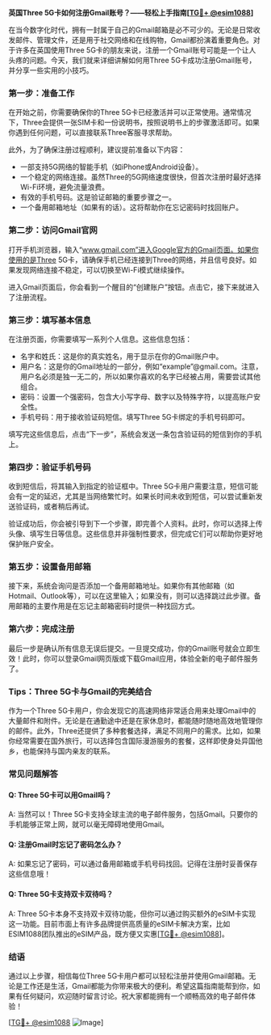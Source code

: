 **英国Three 5G卡如何注册Gmail账号？——轻松上手指南[[TG💪+ @esim1088](https://t.me/s/esim1088)]**

在当今数字化时代，拥有一封属于自己的Gmail邮箱是必不可少的。无论是日常收发邮件、管理文件，还是用于社交网络和在线购物，Gmail都扮演着重要角色。对于许多在英国使用Three 5G卡的朋友来说，注册一个Gmail账号可能是一个让人头疼的问题。今天，我们就来详细讲解如何用Three 5G卡成功注册Gmail账号，并分享一些实用的小技巧。

### **第一步：准备工作**

在开始之前，你需要确保你的Three 5G卡已经激活并可以正常使用。通常情况下，Three会提供一张SIM卡和一份说明书，按照说明书上的步骤激活即可。如果你遇到任何问题，可以直接联系Three客服寻求帮助。

此外，为了确保注册过程顺利，建议提前准备以下内容：
- 一部支持5G网络的智能手机（如iPhone或Android设备）。
- 一个稳定的网络连接。虽然Three的5G网络速度很快，但首次注册时最好选择Wi-Fi环境，避免流量浪费。
- 有效的手机号码。这是验证邮箱的重要步骤之一。
- 一个备用邮箱地址（如果有的话）。这将帮助你在忘记密码时找回账户。

### **第二步：访问Gmail官网**

打开手机浏览器，输入“www.gmail.com”进入Google官方的Gmail页面。如果你使用的是Three 5G卡，请确保手机已经连接到Three的网络，并且信号良好。如果发现网络连接不稳定，可以切换至Wi-Fi模式继续操作。

进入Gmail页面后，你会看到一个醒目的“创建账户”按钮。点击它，接下来就进入了注册流程。

### **第三步：填写基本信息**

在注册页面，你需要填写一系列个人信息。这些信息包括：
- 名字和姓氏：这是你的真实姓名，用于显示在你的Gmail账户中。
- 用户名：这是你的Gmail地址的一部分，例如“example”@gmail.com。注意，用户名必须是独一无二的，所以如果你喜欢的名字已经被占用，需要尝试其他组合。
- 密码：设置一个强密码，包含大小写字母、数字以及特殊字符，以提高账户安全性。
- 手机号码：用于接收验证码短信。填写Three 5G卡绑定的手机号码即可。

填写完这些信息后，点击“下一步”，系统会发送一条包含验证码的短信到你的手机上。

### **第四步：验证手机号码**

收到短信后，将其输入到指定的验证框中。Three 5G卡用户需要注意，短信可能会有一定的延迟，尤其是当网络繁忙时。如果长时间未收到短信，可以尝试重新发送验证码，或者稍后再试。

验证成功后，你会被引导到下一个步骤，即完善个人资料。此时，你可以选择上传头像、填写生日等信息。这些信息并非强制性要求，但完成它们可以帮助你更好地保护账户安全。

### **第五步：设置备用邮箱**

接下来，系统会询问是否添加一个备用邮箱地址。如果你有其他邮箱（如Hotmail、Outlook等），可以在这里输入；如果没有，则可以选择跳过此步骤。备用邮箱的主要作用是在忘记主邮箱密码时提供一种找回方式。

### **第六步：完成注册**

最后一步是确认所有信息无误后提交。一旦提交成功，你的Gmail账号就会立即生效！此时，你可以登录Gmail网页版或下载Gmail应用，体验全新的电子邮件服务了。

### **Tips：Three 5G卡与Gmail的完美结合**

作为一个Three 5G卡用户，你会发现它的高速网络非常适合用来处理Gmail中的大量邮件和附件。无论是在通勤途中还是在家休息时，都能随时随地高效地管理你的邮件。此外，Three还提供了多种套餐选择，满足不同用户的需求。比如，如果你经常需要在国外旅行，可以选择包含国际漫游服务的套餐，这样即使身处异国他乡，也能保持与国内亲友的联系。

### **常见问题解答**

#### Q: Three 5G卡可以用Gmail吗？
A: 当然可以！Three 5G卡支持全球主流的电子邮件服务，包括Gmail。只要你的手机能够正常上网，就可以毫无障碍地使用Gmail。

#### Q: 注册Gmail时忘记了密码怎么办？
A: 如果忘记了密码，可以通过备用邮箱或手机号码找回。记得在注册时妥善保存这些信息哦！

#### Q: Three 5G卡支持双卡双待吗？
A: Three 5G卡本身不支持双卡双待功能，但你可以通过购买额外的eSIM卡实现这一功能。目前市面上有许多品牌提供高质量的eSIM卡解决方案，比如ESIM1088团队推出的eSIM产品，既方便又实惠[[TG💪+ @esim1088](https://t.me/s/esim1088)]。

### **结语**

通过以上步骤，相信每位Three 5G卡用户都可以轻松注册并使用Gmail邮箱。无论是工作还是生活，Gmail都能为你带来极大的便利。希望这篇指南能帮到你，如果有任何疑问，欢迎随时留言讨论。祝大家都能拥有一个顺畅高效的电子邮件体验！

[[TG💪+ @esim1088](https://t.me/s/esim1088) ![Image](https://i.postimg.cc/4NQfJmqS/Snipaste-2025-05-13-00-14-12.png)]